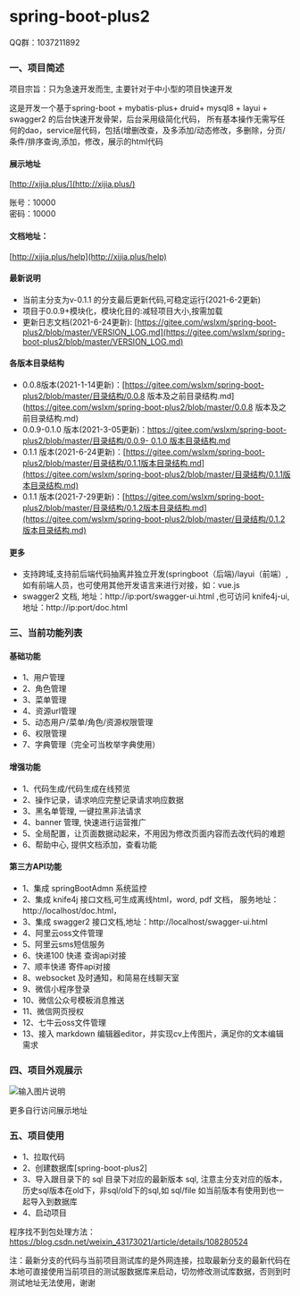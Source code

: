 # spring-boot-plus2

QQ群：1037211892

### 一、项目简述

项目宗旨：只为急速开发而生, 主要针对于中小型的项目快速开发

这是开发一个基于spring-boot + mybatis-plus+ druid+ mysql8 + layui + swagger2 的后台快速开发骨架，后台采用级简化代码，
所有基本操作无需写任何的dao，service层代码，包括(增删改查，及多添加/动态修改，多删除，分页/条件/排序查询,添加，修改，展示的html代码


#### 展示地址
[http://xijia.plus/](http://xijia.plus/) 

账号：10000  
密码：10000

#### 文档地址：
 [http://xijia.plus/help](http://xijia.plus/help) 

#### 最新说明
- 当前主分支为v-0.1.1 的分支最后更新代码,可稳定运行(2021-6-2更新)
- 项目于0.0.9+模块化，模块化目的:减轻项目大小,按需加载
- 更新日志文档(2021-6-24更新): [https://gitee.com/wslxm/spring-boot-plus2/blob/master/VERSION_LOG.md](https://gitee.com/wslxm/spring-boot-plus2/blob/master/VERSION_LOG.md) 

#### 各版本目录结构

- 0.0.8版本(2021-1-14更新)：[https://gitee.com/wslxm/spring-boot-plus2/blob/master/目录结构/0.0.8 版本及之前目录结构.md](https://gitee.com/wslxm/spring-boot-plus2/blob/master/0.0.8 版本及之前目录结构.md) 
- 0.0.9-0.1.0 版本(2021-3-05更新)：[https://gitee.com/wslxm/spring-boot-plus2/blob/master/目录结构/0.0.9- 0.1.0  版本目录结构.md](https://gitee.com/wslxm/spring-boot-plus2/blob/master/%E7%9B%AE%E5%BD%95%E7%BB%93%E6%9E%84/0.0.9-%200.1.0%20%20%E7%89%88%E6%9C%AC%E7%9B%AE%E5%BD%95%E7%BB%93%E6%9E%84.md) 
- 0.1.1 版本(2021-6-24更新)：[https://gitee.com/wslxm/spring-boot-plus2/blob/master/目录结构/0.1.1版本目录结构.md](https://gitee.com/wslxm/spring-boot-plus2/blob/master/目录结构/0.1.1版本目录结构.md) 
- 0.1.1 版本(2021-7-29更新)：[https://gitee.com/wslxm/spring-boot-plus2/blob/master/目录结构/0.1.2版本目录结构.md](https://gitee.com/wslxm/spring-boot-plus2/blob/master/目录结构/0.1.2版本目录结构.md) 


#### 更多

- 支持跨域,支持前后端代码抽离并独立开发(springboot（后端)/layui（前端）, 如有前端人员，也可使用其他开发语言来进行对接，如：vue.js
- swagger2 文档, 地址：http://ip:port/swagger-ui.html ,也可访问 knife4j-ui, 地址：http://ip:port/doc.html


### 三、当前功能列表
#### 基础功能 
- 1、用户管理
- 2、角色管理
- 3、菜单管理
- 4、资源url管理
- 5、动态用户/菜单/角色/资源权限管理 
- 6、权限管理
- 7、字典管理（完全可当枚举字典使用）


#### 增强功能
- 1、代码生成/代码生成在线预览   
- 2、操作记录，请求响应完整记录请求响应数据
- 3、黑名单管理, 一键拉黑非法请求
- 4、banner 管理, 快速进行运营推广
- 5、全局配置，让页面数据动起来，不用因为修改页面内容而去改代码的难题
- 6、帮助中心, 提供文档添加，查看功能

#### 第三方API功能
- 1、集成 springBootAdmn 系统监控
- 2、集成 knife4j 接口文档,可生成离线html，word, pdf 文档， 服务地址：http://localhost/doc.html，
- 3、集成 swagger2 接口文档,地址：http://localhost/swagger-ui.html
- 4、阿里云oss文件管理
- 5、阿里云sms短信服务
- 6、快递100 快递 查询api对接
- 7、顺丰快递 寄件api对接
- 8、websocket 及时通知，和简易在线聊天室
- 9、微信小程序登录
- 10、微信公众号模板消息推送
- 11、微信网页授权
- 12、七牛云oss文件管理
- 13、接入 markdown 编辑器editor，并实现cv上传图片，满足你的文本编辑需求



### 四、项目外观展示

![输入图片说明](https://images.gitee.com/uploads/images/2020/1206/114540_8a29dc40_2208600.png "屏幕截图.png")

更多自行访问展示地址



### 五、项目使用

- 1、拉取代码
- 2、创建数据库[spring-boot-plus2]
- 3、导入跟目录下的 sql 目录下对应的最新版本 sql, 注意主分支对应的版本，历史sql版本在old下，非sql/old下的sql,如 sql/file 如当前版本有使用到也一起导入到数据库
- 4、启动项目

程序找不到包处理方法：https://blog.csdn.net/weixin_43173021/article/details/108280524

注：最新分支的代码与当前项目测试库的是外网连接，拉取最新分支的最新代码在本地可直接使用当前项目的测试服数据库来启动，切勿修改测试库数据，否则到时测试地址无法使用，谢谢